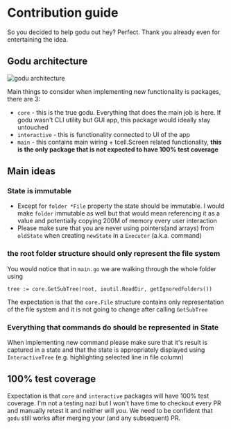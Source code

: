 # Contribution guide
So you decided to help godu out hey? Perfect. Thank you already even for entertaining the idea.

## Godu architecture
![godu architecture](godu_architecture.png)

Main things to consider when implementing new functionality is packages, there are 3:
* `core` - this is the true godu. Everything that does the main job is here. If godu wasn't CLI utility but GUI app, this package would ideally stay untouched
* `interactive` - this is functionality connected to UI of the app
* `main` - this contains main wiring + tcell.Screen related functionality, **this is the only package that is not expected to have 100% test coverage**

## Main ideas
### State is immutable
- Except for `folder *File` property the state should be immutable. I would make `folder` immutable as well but that would mean referencing it as a value and potentially copying 200M of memory every user interaction
- Please make sure that you are never using pointers(and arrays) from `oldState` when creating `newState` in a `Executer` (a.k.a. command)

### the root folder structure should only represent the file system
You would notice that in `main.go` we are walking through the whole folder using
```
tree := core.GetSubTree(root, ioutil.ReadDir, getIgnoredFolders())
```
The expectation is that the `core.File` structure contains only representation of the file system and it is not going to change after calling `GetSubTree`

### Everything that commands do should be represented in State
When implementing new command please make sure that it's result is captured in a state and that the state is appropriately displayed using `InteractiveTree` (e.g. highlighting selected line in file column)

## 100% test coverage
Expectation is that `core` and `interactive` packages will have 100% test coverage. I'm not a testing nazi but I won't have time to checkout every PR and manually retest it and neither will you. We need to be confident that `godu` still works after merging your (and any subsequent) PR.
